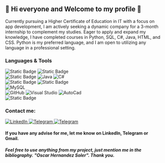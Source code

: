 
<h2>🤝 Hi everyone and Welcome to my profile 🤝</h2>
<p>Currently pursuing a Higher Certificate of Education in IT with a focus on app development, I am actively seeking a dynamic company for a 3-month internship to complement my studies. Eager to apply and expand my knowledge, I have completed courses in Python, SQL, C#, Java, HTML, and CSS. Python is my preferred language, and I am open to utilizing any language in a professional setting.</p>

<!--<h1>Hello Everyone</h1>-->
<!-- <p>I'm Oscar and I'm an Application Developer. -->
<!-- At present, I'm improving my skills and knowledge about IT. -->
<!-- I'd like to post all my projects here and I'll be really grateful if you, the person who's reading this, could support me in any mistake</p> -->

<div>
  <h3>Languages & Tools</h3>
  <div>
    <img alt="Static Badge" src="https://img.shields.io/badge/flutter-%2302569B?style=for-the-badge&logo=Flutter&logoColor=white&logoSize=amg&labelColor=black">
    <img alt="Static Badge" src="https://img.shields.io/badge/dart-%230175C2?style=for-the-badge&logo=Dart&logoColor=white&logoSize=amg&labelColor=black">
    <br>
    <img alt="Static Badge" src="https://img.shields.io/badge/python-%233776AB?style=for-the-badge&logo=Python&logoColor=white&logoSize=amg&labelColor=black">
    <img src="https://img.shields.io/badge/Java-%23e88d1e?style=for-the-badge&logo=java&logoColor=white&labelColor=black" alt="Java">
    <img src="https://img.shields.io/badge/-C%23-darkviolet?style=for-the-badge&logo=c%23&logoColor=white&labelColor=black" alt="C#">
    <br>
    <img alt="Static Badge" src="https://img.shields.io/badge/html-%23E34F26?style=for-the-badge&logo=HTML5&logoColor=white&logoSize=amg&labelColor=black">
    <img alt="Static Badge" src="https://img.shields.io/badge/CSS-%231572B6?style=for-the-badge&logo=CSS3&logoColor=white&logoSize=amg&labelColor=black">
    <br>
    <img src="https://img.shields.io/badge/MySQL-%2300758F?style=for-the-badge&logo=mysql&logoColor=white&labelColor=black" alt="MySQL" alt="MySQL">
    <br>
    <img src="https://img.shields.io/badge/GitHub-%23707070?style=for-the-badge&logo=GitHub&logoColor=white&labelColor=black" alt="GitHub">
    <img src="https://img.shields.io/badge/Visual_Studio-blue?style=for-the-badge&logo=visualstudio&logoColor=white&labelColor=black" alt="Visual Studio">
    <img src="https://img.shields.io/badge/AutoCad-%23B62426?style=for-the-badge&logo=autocad&logoColor=white&labelColor=black" alt="AutoCad">
    <br>
    <img alt="Static Badge" src="https://img.shields.io/badge/ANDROID-%2334A853?style=for-the-badge&logo=android&logoColor=white&logoSize=amg&labelColor=black">
  </div>
</div>



<div>
  <h3>Contact me:</h3>
  <a href="https://www.linkedin.com/in/oscar-hernandez-soler/">
    <img src="https://img.shields.io/badge/linkedin-0077B5?style=for-the-badge&logo=linkedin&logoColor=white&labelColor=black&link=https%3A%2F%2Ft.me%2Foscarhrndez" alt="LinkedIn" style="max-width: 100%;">
  </a>
  <a href="https://t.me/oscarhrndez">
    <img src="https://img.shields.io/badge/telegram-229ED9?style=for-the-badge&logo=telegram&logoColor=white&labelColor=black&link=https%3A%2F%2Ft.me%2Foscarhrndez" alt="Telegram" style="max-width: 100%;"> 
  </a>
  <a href="mailto:oscarhernandezsoler@gmail.com">
    <img src="https://img.shields.io/badge/Gmail-c71610?style=for-the-badge&logo=gmail&logoColor=white&labelColor=black" alt="Telegram" style="max-width: 100%;"> 
  </a>
</div>

<h4>If you have any advise for me, let me know on LinkedIn, Telegram or Gmail.</h4>

<h5>Feel free to use anything from my project, just mention me in the bibliography. "Oscar Hernandez Soler". Thank you.</h5>

<!--
**oscarhrndz/oscarhrndz** is a ✨ _special_ ✨ repository because its `README.md` (this file) appears on your GitHub profile.

Here are some ideas to get you started:

- 🔭 I’m currently working on ...
- 🌱 I’m currently learning ...
- 👯 I’m looking to collaborate on ...
- 🤔 I’m looking for help with ...
- 💬 Ask me about ...
- 📫 How to reach me: ...
- 😄 Pronouns: ...
- ⚡ Fun fact: ...
-->
